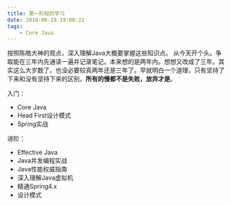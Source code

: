 ```yaml
---
title: 第一阶段的学习
date: 2018-06-28 19:00:22
tags:
	- Core Java
---
```


按照陈皓大神的观点，深入理解Java大概要掌握这些知识点。
从今天开个头。争取能在三年内先通读一遍并记录笔记。本来想的是两年内。想想又改成了三年。其实这么大岁数了，也没必要较真两年还是三年了。早就明白一个道理，只有坚持了下来和没有坚持下来的区别。**所有的慢都不是失败，放弃才是**。

入门：
- Core Java
- Head First设计模式
- Spring实战

进阶： 
- Effective Java
- Java并发编程实战
- Java性能权威指南
- 深入理解Java虚拟机
- 精通Spring4.x
- 设计模式